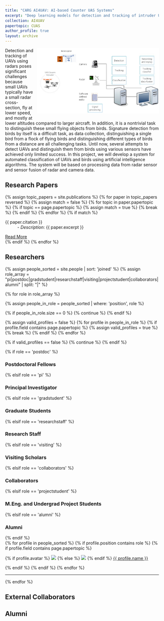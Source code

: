 ```yaml
---
title: "CARG AI4UAV: AI-based Counter UAS Systems"
excerpt: "Deep learning models for detection and tracking of intruder UAS <br/><img src='/images/CUASSystemArchitecture.png'>"
collection: AI4UAV
papertopic: CUAS
author_profile: true
layout: archive
---
```

<div style="float: right; margin: 0 0 10px 10px;">
  <img src="/images/CUASSystemArchitecture.png" alt="UAV projects" width="400"/>
</div>

Detection and tracking of UAVs using radars poses significant challenges because small UAVs typically have a small radar cross-section, fly at lower speed, and mostly at lower altitudes compared to larger aircraft. In addition, it is a nontrivial task to distinguish these small flying objects from birds. Signature detection from birds by itself is a difficult task, as data collection, distinguishing a single bird from a flock of flying birds and distinguishing different types of birds from a distance are all challenging tasks. Until now, several attempts to detect UAVs and distinguish them from birds using various sensors have achieved only limited success. In this project, we will develop a system for automated classification of UAVs and birds using artificial intelligence algorithms. The system will be based on processing data from radar sensor and sensor fusion of radar and camera data.




<div class="content-container">

  <!-- Section: Papers -->
  <section id="publications">
      <h2>Research Papers</h2>
      <div class="paper-grid">
        {% assign topic_papers = site.publications %}
        {% for paper in topic_papers reversed %}
          {% assign match = false %}
          {% for topic in paper.papertopic %}
            {% if topic == page.papertopic %}
              {% assign match = true %}
              {% break %}
            {% endif %}
          {% endfor %}
          {% if match %}
            <div class="paper-card">
                <dl>
                    <dt>{{ paper.citation }}</dt>
                    <dd>- <em>Description</em>: {{ paper.excerpt }}</dd>
                </dl>
                <a href="{{ paper.url }}" class="btn">Read More</a>
            </div>
          {% endif %}
        {% endfor %}
      </div>
  </section>
  <!-- Section: Researchers -->

  <h2>Researchers</h2>
  {% assign people_sorted = site.people | sort: 'joined' %}
  {% assign role_array = "pi|postdoc|gradstudent|researchstaff|visiting|projectstudent|collaborators|alumni" | split: "|" %}

  {% for role in role_array %}

  {% assign people_in_role = people_sorted | where: 'position', role %}

  <!-- Skip section if there's nobody -->
  {% if people_in_role.size == 0 %}
    {% continue %}
  {% endif %}

  <!-- Additional check to skip empty roles with no valid profiles -->
  {% assign valid_profiles = false %}
  {% for profile in people_in_role %}
  {% if profile.field contains page.papertopic %}
    {% assign valid_profiles = true %}
    {% break %}
  {% endif %}
  {% endfor %}

  {% if valid_profiles == false %}
  {% continue %}
  {% endif %}

  <div class="pos_header">
  {% if role == 'postdoc' %}
  <h3>Postdoctoral Fellows</h3>
   {% elsif role == 'pi' %}
  <h3>Principal Investigator</h3>
   {% elsif role == 'gradstudent' %}
  <h3>Graduate Students</h3>
   {% elsif role == 'researchstaff' %}
  <h3>Research Staff</h3>
   {% elsif role == 'visiting' %}
  <h3>Visiting Scholars</h3>
   {% elsif role == 'collaborators' %}
  <h3>Collaborators</h3>
  {% elsif role == 'projectstudent' %}
  <h3>M.Eng. and Undergrad Project Students</h3>
   {% elsif role == 'alumni' %}
  <h3>Alumni</h3>
  {% endif %}
  </div>


  <div class="content list people">
    {% for profile in people_sorted %}
      {% if profile.position contains role %}
       {% if profile.field contains page.papertopic %}
        <div class="list-item-people">
          <p class="list-post-title">
            {% if profile.avatar %}
              <a href="{{ site.baseurl }}{{ profile.url }}"><img class="profile-thumbnail" src="{{site.baseurl}}/images/people/{{profile.avatar}}" style="width: 70px;"></a>
            {% else %}
              <a href="{{ site.baseurl }}{{ profile.url }}"><img class="profile-thumbnail" src="http://evansheline.com/wp-content/uploads/2011/02/facebook-Storm-Trooper.jpg" style="width: 70px;"></a>
            {% endif %}
            <a class="name" href="{{ site.baseurl }}{{ profile.url }}">{{ profile.name }}</a>
          </p>
        </div>
        {% endif %}
      {% endif %}
    {% endfor %}
  </div>
  <hr>
  {% endfor %}
  <h2>External Collaborators</h2>
  <h2>Alumni</h2>
